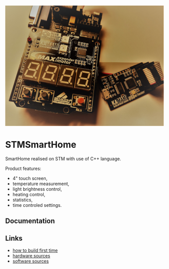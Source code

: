 ![ReadMe](docs/ReadMe.jpg)

# STMSmartHome
SmartHome realised on STM with use of C++ language. 

Product features:
* 4" touch screen,
* temperature measurement,
* light brightness control,
* heating control,
* statistics,
* time controled settings.

## Documentation

## Links
* [how to build first time](BUILD.md "BUILD.md")
* [hardware sources](Source/Hardware/ "hardware sources")
* [software sources](Source/Software/ "software sources")
